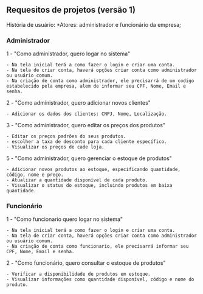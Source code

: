 ## Requesitos de projetos (versão 1)
História de usuário:
*Atores: administrador e funcionário da empresa;

### Administrador
1 - "Como administrador, quero logar no sistema"

    - Na tela inicial terá a como fazer o login e criar uma conta.
    - Na tela de criar conta, haverá opções criar conta como administrador ou usuário comum.
    - Na criação de conta como administrador, ele precisarrá de um codigo estabelecido pela empresa, alem de informar seu CPF, Nome, Email e senha.

2 - "Como administrador, quero adicionar novos clientes"

    - Adicionar os dados dos clientes: CNPJ, Nome, Localização.

3 - "Como administrador, quero editar os preços dos produtos"

    - Editar os preços padrões do seus produtos.
    - escolher a taxa de desconto para cada cliente específico.
    - Visualizar os preços de cade loja.
    
5 - "Como administrador, quero gerenciar o estoque de produtos"

    - Adicionar novos produtos ao estoque, especificando quantidade, código, nome e preço.
    - Atualizar a quantidade disponível de cada produto.
    - Visualizar o status do estoque, incluindo produtos em baixa quantidade.


### Funcionário

1 - "Como funcionario quero logar no sistema"

    - Na tela inicial terá a como fazer o login e criar uma conta.
    - Na tela de criar conta, haverá opções criar conta como administrador ou usuário comum.
    - Na criação de conta como funcionario, ele precisarrá informar seu CPF, Nome, Email e senha.

2 - "Como funcionário, quero consultar o estoque de produtos"

    - Verificar a disponibilidade de produtos em estoque.
    - Visualizar informações como quantidade disponível, código e nome do produto.